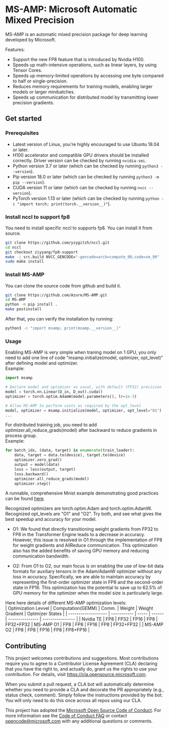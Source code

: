 # MS-AMP: Microsoft Automatic Mixed Precision

MS-AMP is an automatic mixed precision package for deep learning developed by Microsoft. 

Features:
- Support the new FP8 feature that is introduced by Nvidia H100.
- Speeds up math-intensive operations, such as linear layers, by using Tensor Cores.
- Speeds up memory-limited operations by accessing one byte compared to half or single-precision.  
- Reduces memory requirements for training models, enabling larger models or larger minibatches. 
- Speeds up communication for distributed model by transmitting lower precision gradients. 

## Get started

### Prerequisites
- Latest version of Linux, you're highly encouraged to use Ubuntu 18.04 or later.
- H100 accelerator and compatible GPU drivers should be installed correctly. Driver version can be checked by running `nvidia-smi`. 
- Python version 3.7 or later (which can be checked by running `python3 --version`).
- Pip version 18.0 or later (which can be checked by running `python3 -m pip --version`).
- CUDA version 11 or later (which can be checked by running `nvcc --version`).
- PyTorch version 1.13 or later (which can be checked by running `python -c "import torch; print(torch.__version__)"`).

### Install nccl to support fp8
You need to install specific nccl to supports fp8. You can install it from source.
```bash
git clone https://github.com/yzygitzh/nccl.git
cd nccl
git checkout ziyyang/fp8-support
make -j src.build NVCC_GENCODE="-gencode=arch=compute_90,code=sm_90"
sudo make install
```

### Install MS-AMP
You can clone the source code from github and build it.
```bash
git clone https://github.com/Azure/MS-AMP.git
cd MS-AMP
python -m pip install .
make postinstall
```

After that, you can verify the installation by running:
```bash
python3 -c "import msamp; print(msamp.__version__)"
```

### Usage
Enabling MS-AMP is very simple when traning model on 1 GPU, you only need to add one line of code "msamp.initialize(model, optimizer, opt_level)" after defining model and optimizer.  
Example:
```python
import msamp

# Declare model and optimizer as usual, with default (FP32) precision
model = torch.nn.Linear(D_in, D_out).cuda()
optimizer = torch.optim.AdamW(model.parameters(), lr=1e-3)

# Allow MS-AMP to perform casts as required by the opt_level
model, optimizer = msamp.initialize(model, optimizer, opt_level="O1")
...
```

For distributed training job, you need to add optimizer.all_reduce_grads(model) after backward to reduce gradients in process group.  
Example:
```python
for batch_idx, (data, target) in enumerate(train_loader):
    data, target = data.to(device), target.to(device)
    optimizer.zero_grad()
    output = model(data)
    loss = loss(output, target)
    loss.backward()
    optimizer.all_reduce_grads(model)
    optimizer.step()
```
A runnable, comprehensive Mnist example demonstrating good practices can be found [here](https://github.com/Azure/MS-AMP/tree/main/examples).  

Recognized optimizers are torch.optim.Adam and torch.optim.AdamW.  
Recognized opt_levels are "O1" and "O2". Try both, and see what gives the best speedup and accuracy for your model.
- O1: We found that directly transitioning weight gradients from FP32 to FP8 in the Transformer Engine leads to a decrease in accuracy. However, this issue is resolved in O1 through the implementation of FP8 for weight gradients and AllReduce communication. This optimization also has the added benefits of saving GPU memory and reducing communication bandwidth.

- O2: From O1 to O2, our main focus is on enabling the use of low-bit data formats for auxiliary tensors in the Adam/AdamW optimizer without any loss in accuracy. Specifically, we are able to maintain accuracy by representing the first-order optimizer state in FP8 and the second-order state in FP16. This optimization has the potential to save up to 62.5% of GPU memory for the optimizer when the model size is particularly large.  

Here here details of different MS-AMP optimization levels:  
| Optimization Levvel | Computation(GEMM) | Comm. | Weight | Weight Gradient | Optimizer States |
| ------------------- | -----------       | ----- | ------ | --------------- | ---------------- |
| Nvidia TE           | FP8               | FP32  | FP16   | FP8             | FP32+FP32 
| MS-AMP O1           | FP8               | FP8   | FP16   | FP8             | FP32+FP32        |
| MS-AMP O2           | FP8               | FP8   | FP16   | FP8             | FP8+FP16         | 

## Contributing

This project welcomes contributions and suggestions.  Most contributions require you to agree to a
Contributor License Agreement (CLA) declaring that you have the right to, and actually do, grant us
the rights to use your contribution. For details, visit https://cla.opensource.microsoft.com.

When you submit a pull request, a CLA bot will automatically determine whether you need to provide
a CLA and decorate the PR appropriately (e.g., status check, comment). Simply follow the instructions
provided by the bot. You will only need to do this once across all repos using our CLA.

This project has adopted the [Microsoft Open Source Code of Conduct](https://opensource.microsoft.com/codeofconduct/).
For more information see the [Code of Conduct FAQ](https://opensource.microsoft.com/codeofconduct/faq/) or
contact [opencode@microsoft.com](mailto:opencode@microsoft.com) with any additional questions or comments.

